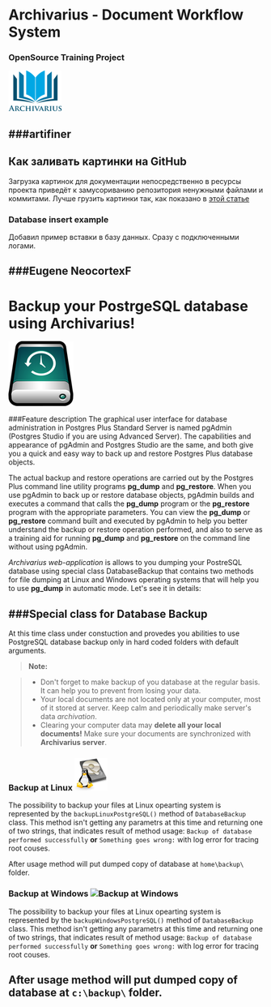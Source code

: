 # Archivarius - Document Workflow System
### OpenSource Training Project

![picture](https://github.com/khasang-incubator/archivarius/blob/development/src/main/resources/ArchivariusLogo.png)


###artifiner
-------------
## Как заливать картинки на GitHub
Загрузка картинок для документации непосредственно в ресурсы проекта приведёт к замусориванию репозитория ненужными файлами и коммитами.
Лучше грузить картинки так, как показано в [этой статье](http://www.devbug.info/2014/11/github.html)

### Database insert example
Добавил пример вставки в базу данных. Сразу с подключенными логами.



###Eugene NeocortexF
-------------
Backup your PostrgeSQL database using Archivarius!
=================== 
![Backup at Linux](https://github.com/khasang-incubator/archivarius/blob/eshamkin/src/main/resources/Images/backup2.png?raw=true) 


###Feature description
The graphical user interface for database administration in Postgres Plus Standard Server is named pgAdmin (Postgres Studio if you are using Advanced Server). The capabilities and appearance of pgAdmin and Postgres Studio are the same, and both give you a quick and easy way to back up and restore Postgres Plus database objects.

The actual backup and restore operations are carried out by the Postgres Plus command line utility programs **pg_dump** and **pg_restore**. When you use pgAdmin to back up or restore database objects, pgAdmin builds and executes a command that calls the **pg_dump** program or the **pg_restore** program with the appropriate parameters. You can view the **pg_dump** or **pg_restore** command built and executed by pgAdmin to help you better understand the backup or restore operation performed, and also to serve as a training aid for running **pg_dump** and **pg_restore** on the command line without using pgAdmin.

*Archivarius web-application* is allows to you dumping your PostreSQL database using special class DatabaseBackup that contains two methods for file dumping at Linux and Windows operating systems that will help you to use **pg_dump** in automatic mode. Let's see it in details:


###Special class for Database Backup 
-------------

At this time class under constuction and provedes you abilities to use PostgreSQL database backup only in hard coded folders with default arguments. 

> **Note:**

> - Don't forget to make backup of you database at the regular basis. It can help you to prevent from losing your data.
> - Your local documents are not located only at your computer, most of it stored at server. Keep calm and  periodically make server's data *archivation*. 
> - Clearing your computer data may **delete all your local documents!** Make sure your documents are synchronized with **Archivarius server**.

### </i> Backup at Linux  ![Backup at Linux](https://github.com/khasang-incubator/archivarius/blob/eshamkin/src/main/resources/Images/linux.png?raw=true) 

The possibility to backup your files at Linux opearting system is represented by the ```backupLinuxPostgreSQL()``` method of ```DatabaseBackup``` class. This method isn't getting any parametrs at this time and returning one of two strings, that indicates result of method usage:
```Backup of database performed successfully```
**or**
```Something goes wrong:``` with log error for tracing root couses.

After usage method will put dumped copy of database at ```home\backup\``` folder.
 

### </i> Backup at Windows ![Backup at Windows](https://github.com/khasang-incubator/archivarius/blob/eshamkin/src/main/resources/Images/windows.png?raw=true)
The possibility to backup your files at Linux opearting system is represented by the ```backupWindowsPostgreSQL()``` method of ```DatabaseBackup``` class. This method isn't getting any parametrs at this time and returning one of two strings, that indicates result of method usage:
```Backup of database performed successfully```
**or**
```Something goes wrong:``` with log error for tracing root couses.

After usage method will put dumped copy of database at ```c:\backup\``` folder.
-------------